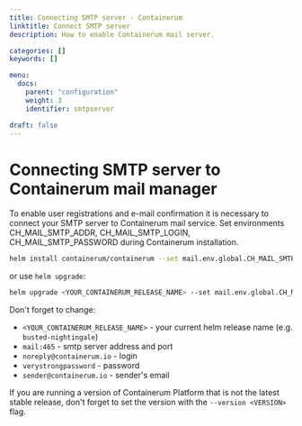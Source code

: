 ```yaml
---
title: Connecting SMTP server - Containerum
linktitle: Connect SMTP server
description: How to enable Containerum mail server.

categories: []
keywords: []

menu:
  docs:
    parent: "configuration"
    weight: 3
    identifier: smtpserver

draft: false
---
```


# Connecting SMTP server to Containerum mail manager

To enable user registrations and e-mail confirmation it is necessary to connect your SMTP server to Containerum mail service. Set environments CH_MAIL_SMTP_ADDR, CH_MAIL_SMTP_LOGIN, CH_MAIL_SMTP_PASSWORD during Containerum installation.

```bash
helm install containerum/containerum --set mail.env.global.CH_MAIL_SMTP_ADDR=mail:465 --set mail.env.global.CH_MAIL_SMTP_LOGIN=noreply@containerum.io --set mail.env.local.CH_MAIL_SMTP_PASSWORD=verystrongpassword --set mail.env.global.CH_MAIL_SENDER_MAIL_SIMPLE=sender@containerum.io containerum/containerum
```

or use `helm upgrade`:

```bash
helm upgrade <YOUR_CONTAINERUM_RELEASE_NAME> --set mail.env.global.CH_MAIL_SMTP_ADDR=mail:465 --set mail.env.global.CH_MAIL_SMTP_LOGIN=noreply@containerum.io --set mail.env.local.CH_MAIL_SMTP_PASSWORD=verystrongpassword --set mail.env.global.CH_MAIL_SENDER_MAIL_SIMPLE=sender@containerum.io containerum/containerum
```

Don't forget to change:  
- `<YOUR_CONTAINERUM_RELEASE_NAME>` - your current helm release name (e.g. `busted-nightingale`)  
- `mail:465` - smtp server address and port  
- `noreply@containerum.io` - login  
- `verystrongpassword` - password
- `sender@containerum.io` - sender's email

If you are running a version of Containerum Platform that is not the latest stable release, don't forget to set the version with the `--version <VERSION>` flag.
